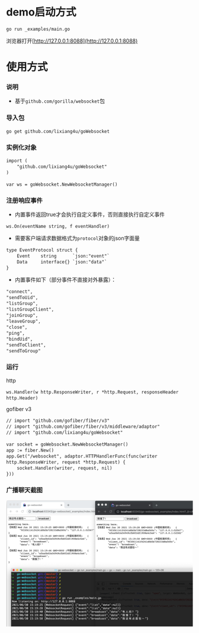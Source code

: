 # demo启动方式

```code
go run _examples/main.go
```

浏览器打开[http://127.0.0.1:8088](http://127.0.0.1:8088)

# 使用方式

### 说明
- 基于`github.com/gorilla/websocket`包

### 导入包
```code
go get github.com/lixiang4u/goWebsocket
```

### 实例化对象
```code
import (
	"github.com/lixiang4u/goWebsocket"
)

var ws = goWebsocket.NewWebsocketManager()
```

### 注册响应事件

- 内置事件返回true才会执行自定义事件，否则直接执行自定义事件

```code
ws.On(eventName string, f eventHandler)
```

- 需要客户端请求数据格式为`protocol`对象的json字面量
```code
type EventProtocol struct {
	Event    string      `json:"event"`
	Data     interface{} `json:"data"`
}
```

- 内置事件如下（部分事件不直接对外暴露）：
```code
"connect",
"sendToUid",
"listGroup",
"listGroupClient",
"joinGroup",
"leaveGroup",
"close",
"ping",
"bindUid",
"sendToClient",
"sendToGroup"
```

### 运行
http
```code
ws.Handler(w http.ResponseWriter, r *http.Request, responseHeader http.Header)
```

gofiber v3
```code
// import "github.com/gofiber/fiber/v3"
// import "github.com/gofiber/fiber/v3/middleware/adaptor"
// import "github.com/lixiang4u/goWebsocket"

var socket = goWebsocket.NewWebsocketManager()
app := fiber.New()
app.Get("/websocket", adaptor.HTTPHandlerFunc(func(writer http.ResponseWriter, request *http.Request) {
    socket.Handler(writer, request, nil)
}))
```

### 广播聊天截图


![markdown](https://raw.githubusercontent.com/lixiang4u/go-websocket/master/_examples/screenshot.png "markdown")
